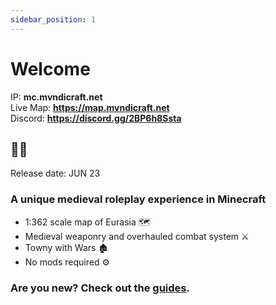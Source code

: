 ```yaml
---
sidebar_position: 1
---
```



# Welcome 
IP: **mc.mvndicraft.net** <br/>
Live Map: **https://map.mvndicraft.net** <br/>
Discord: **https://discord.gg/2BP6h8Ssta**

## 🎉🎉
Release date: JUN 23

### A unique medieval roleplay experience in Minecraft
- 1:362 scale map of Eurasia 🗺
- Medieval weaponry and overhauled combat system ⚔
- Towny with Wars 🏚
- No mods required ⚙


### Are you new? Check out the [guides](https://mvndicraft.net/docs/category/Guides).

